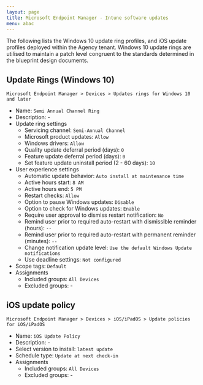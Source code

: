 ```yaml
---
layout: page
title: Microsoft Endpoint Manager - Intune software updates
menu: abac
---
```


The following lists the Windows 10 update ring profiles, and iOS update profiles deployed within the Agency tenant. Windows 10 update rings are utilised to maintain a patch level congruent to the standards determined in the blueprint design documents. 

## Update Rings (Windows 10)

`Microsoft Endpoint Manager > Devices > Updates rings for Windows 10 and later`

* Name: `Semi Annual Channel Ring`
* Description: -
* Update ring settings
  * Servicing channel: `Semi-Annual Channel`
  * Microsoft product updates: `Allow`
  * Windows drivers: `Allow`
  * Quality update deferral period (days): `0`
  * Feature update deferral period (days): `0`
  * Set feature update uninstall period (2 - 60 days): `10`
* User experience settings
  * Automatic update behavior: `Auto install at maintenance time`
  * Active hours start: `8 AM`
  * Active hours end: `5 PM`
  * Restart checks: `Allow`
  * Option to pause Windows updates: `Disable`
  * Option to check for Windows updates: `Enable`
  * Require user approval to dismiss restart notification: `No`
  * Remind user prior to required auto-restart with dismissible reminder (hours): `--`
  * Remind user prior to required auto-restart with permanent reminder (minutes): `--`
  * Change notification update level: `Use the default Windows Update notifications`
  * Use deadline settings: `Not configured`
* Scope tags: `Default`
* Assignments
  * Included groups: `All Devices`
  * Excluded groups: -

## iOS update policy

`Microsoft Endpoint Manager > Devices > iOS/iPadOS > Update policies for iOS/iPadOS`

* Name: `iOS Update Policy`
* Description: -
* Select version to install: `latest update`
* Schedule type: `Update at next check-in`
* Assignments
  * Included groups: `All Devices`
  * Excluded groups: -